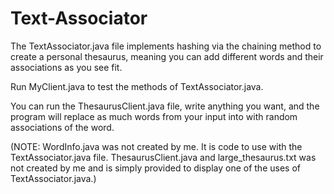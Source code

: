 # Text-Associator
The TextAssociator.java file implements hashing via the chaining method to create a personal thesaurus, meaning you can add different words and their associations as you see fit.

Run MyClient.java to test the methods of TextAssociator.java.

You can run the ThesaurusClient.java file, write anything you want, and the program will replace as much words from your input into with random associations of the word.

(NOTE: WordInfo.java was not created by me. It is code to use with the TextAssociator.java file. ThesaurusClient.java and large_thesaurus.txt was not created by me and is simply provided to display one of the uses of TextAssociator.java.)
